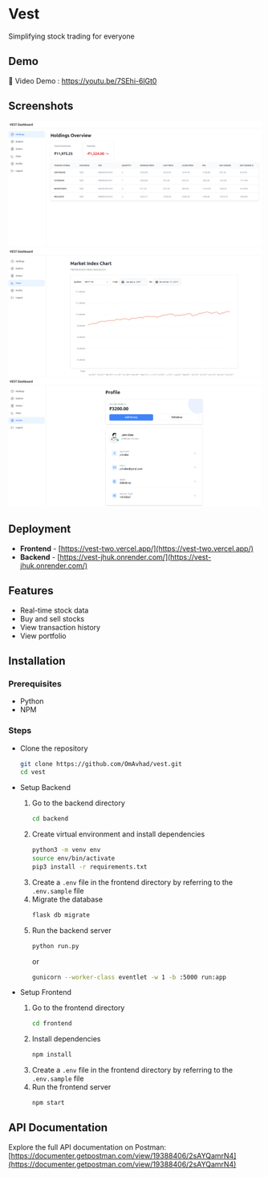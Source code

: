 # Vest

Simplifying stock trading for everyone

## Demo

🎥 Video Demo : https://youtu.be/7SEhi-6lGt0 

## Screenshots

![S1](/frontend/public/images/holdings.png)
![S4](/frontend/public/images/chart.png)
![S3](/frontend/public/images/profile.png)

## Deployment

- **Frontend** - [https://vest-two.vercel.app/](https://vest-two.vercel.app/)
- **Backend** - [https://vest-jhuk.onrender.com/](https://vest-jhuk.onrender.com/)

## Features

- Real-time stock data
- Buy and sell stocks
- View transaction history
- View portfolio

## Installation

### Prerequisites

- Python
- NPM

### Steps

- Clone the repository

  ```bash
  git clone https://github.com/OmAvhad/vest.git
  cd vest
  ```

- Setup Backend

  1. Go to the backend directory
     ```bash
     cd backend
     ```
  2. Create virtual environment and install dependencies
     ```bash
     python3 -m venv env
     source env/bin/activate
     pip3 install -r requirements.txt
     ```
  3. Create a `.env` file in the frontend directory by referring to the `.env.sample` file
  4. Migrate the database
     ```bash
     flask db migrate
     ```
  5. Run the backend server
     ```bash
     python run.py
     ```
     or
     ```bash
     gunicorn --worker-class eventlet -w 1 -b :5000 run:app
     ```

- Setup Frontend

  1. Go to the frontend directory
     ```bash
     cd frontend
     ```
  2. Install dependencies
     ```bash
     npm install
     ```
  3. Create a `.env` file in the frontend directory by referring to the `.env.sample` file
  4. Run the frontend server
     ```bash
     npm start
     ```

## API Documentation

Explore the full API documentation on Postman:
[https://documenter.getpostman.com/view/19388406/2sAYQamrN4](https://documenter.getpostman.com/view/19388406/2sAYQamrN4)
